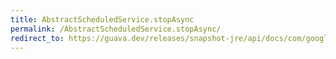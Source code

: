 ```yaml
---
title: AbstractScheduledService.stopAsync
permalink: /AbstractScheduledService.stopAsync/
redirect_to: https://guava.dev/releases/snapshot-jre/api/docs/com/google/common/util/concurrent/AbstractScheduledService.html#stopAsync--
---
```

